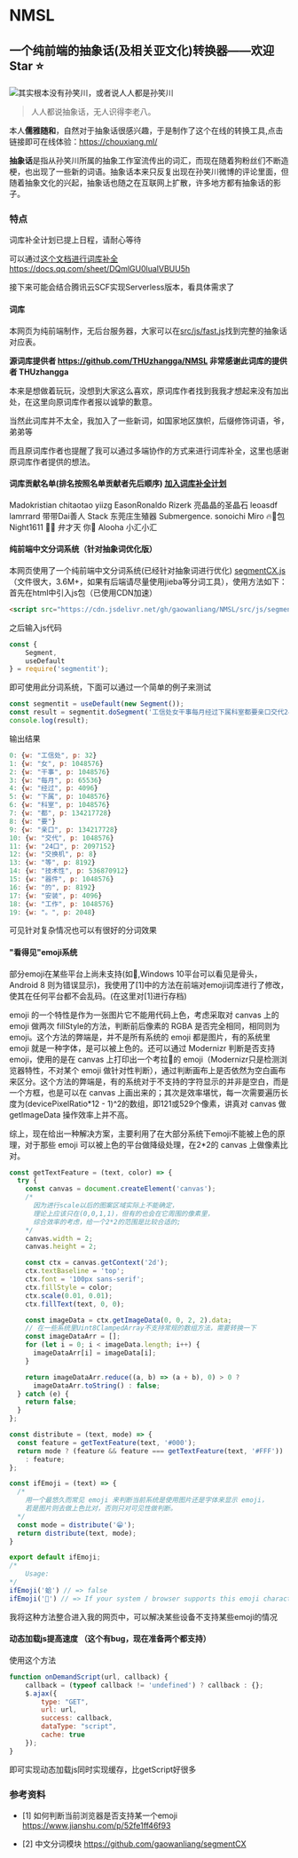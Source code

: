 # NMSL
## 一个纯前端的抽象话(及相关亚文化)转换器——欢迎 Star ⭐
![其实根本没有孙笑川，或者说人人都是孙笑川](https://cdn.jsdelivr.net/gh/gaowanliang/p/1.png)

> 人人都说抽象话，无人识得李老八。

本人**儒雅随和**，自然对于抽象话很感兴趣，于是制作了这个在线的转换工具,点击链接即可在线体验：https://chouxiang.ml/

**抽象话**是指从孙笑川所属的抽象工作室流传出的词汇，而现在随着狗粉丝们不断造梗，也出现了一些新的词语。抽象话本来只反复出现在孙笑川微博的评论里面，但随着抽象文化的兴起，抽象话也随之在互联网上扩散，许多地方都有抽象话的影子。

### 特点

词库补全计划已提上日程，请耐心等待

可以通过[这个文档进行词库补全](https://docs.qq.com/sheet/DQmlGU0lualVBUU5h) https://docs.qq.com/sheet/DQmlGU0lualVBUU5h

接下来可能会结合腾讯云SCF实现Serverless版本，看具体需求了

#### 词库
本网页为纯前端制作，无后台服务器，大家可以在[src/js/fast.js](https://github.com/gaowanliang/NMSL/blob/master/src/js/fast.js)找到完整的抽象话对应表。

**源词库提供者 https://github.com/THUzhangga/NMSL 非常感谢此词库的提供者 THUzhangga**

本来是想做着玩玩，没想到大家这么喜欢，原词库作者找到我我才想起来没有加出处，在这里向原词库作者报以诚挚的歉意。

当然此词库并不太全，我加入了一些新词，如国家地区旗帜，后缀修饰词语，爷，弟弟等

而且原词库作者也提醒了我可以通过多端协作的方式来进行词库补全，这里也感谢原词库作者提供的想法。

#### 词库贡献名单(排名按照名单贡献者先后顺序) [加入词库补全计划](https://docs.qq.com/sheet/DQmlGU0lualVBUU5h)
Madokristian chitaotao yiizg EasonRonaldo Rizerk  亮晶晶的圣晶石 leoasdf lamrrard 带带Dai善人 Stack 东莞庄生殖器 Submergence. sonoichi Miro 🔥🌟包 Night1611 🔪👦 弁才天 你👴 Alooha 小汇小汇

#### 纯前端中文分词系统（针对抽象词优化版）
本网页使用了一个纯前端中文分词系统(已经针对抽象词进行优化) [segmentCX.js](https://github.com/gaowanliang/NMSL/blob/master/src/js/segmentCX.js)（文件很大，3.6M+，如果有后端请尽量使用jieba等分词工具），使用方法如下：
首先在html中引入js包（已使用CDN加速）
```html
<script src="https://cdn.jsdelivr.net/gh/gaowanliang/NMSL/src/js/segmentCX.js"></script>
```
之后输入js代码
```javascript
const {
    Segment,
    useDefault
} = require('segmentit');
```
即可使用此分词系统，下面可以通过一个简单的例子来测试

```javascript
const segmentit = useDefault(new Segment());
const result = segmentit.doSegment('工信处女干事每月经过下属科室都要亲口交代24口交换机等技术性器件的安装工作。');
console.log(result);
```
输出结果
```javascript
0: {w: "工信处", p: 32}
1: {w: "女", p: 1048576}
2: {w: "干事", p: 1048576}
3: {w: "每月", p: 65536}
4: {w: "经过", p: 4096}
5: {w: "下属", p: 1048576}
6: {w: "科室", p: 1048576}
7: {w: "都", p: 134217728}
8: {w: "要"}
9: {w: "亲口", p: 134217728}
10: {w: "交代", p: 1048576}
11: {w: "24口", p: 2097152}
12: {w: "交换机", p: 8}
13: {w: "等", p: 8192}
14: {w: "技术性", p: 536870912}
15: {w: "器件", p: 1048576}
16: {w: "的", p: 8192}
17: {w: "安装", p: 4096}
18: {w: "工作", p: 1048576}
19: {w: "。", p: 2048}
```
可见针对复杂情况也可以有很好的分词效果
#### "看得见"emoji系统

部分emoji在某些平台上尚未支持(如🦴,Windows 10平台可以看见是骨头，Android 8 则为错误显示)，我使用了[1]中的方法在前端对emoji词库进行了修改，使其在任何平台都不会乱码。(在这里对[1]进行存档)

emoji 的一个特性是作为一张图片它不能用代码上色，考虑采取对 canvas 上的 emoji 做两次 fillStyle的方法，判断前后像素的 RGBA 是否完全相同，相同则为 emoji。这个方法的弊端是，并不是所有系统的 emoji 都是图片，有的系统里 emoji 就是一种字体，是可以被上色的。还可以通过 Modernizr 判断是否支持 emoji，使用的是在 canvas 上打印出一个考拉🐨的 emoji（Modernizr只是检测浏览器特性，不对某个 emoji 做针对性判断），通过判断画布上是否依然为空白画布来区分。这个方法的弊端是，有的系统对于不支持的字符显示的并非是空白，而是一个方框，也是可以在 canvas 上画出来的；其次是效率堪忧，每一次需要遍历长度为(devicePixelRatio*12 - 1)^2的数组，即121或529个像素，讲真对 canvas 做 getImageData 操作效率上并不高。

综上，现在给出一种解决方案，主要利用了在大部分系统下emoji不能被上色的原理，对于那些 emoji 可以被上色的平台做降级处理，在2*2的 canvas 上做像素比对。

```javascript
const getTextFeature = (text, color) => {
  try {
    const canvas = document.createElement('canvas');
    /*
      因为进行scale以后的图案区域实际上不能确定，
      理论上应该只在(0,0,1,1)，但有的也会在它周围的像素里，
      综合效率的考虑，给一个2*2的范围是比较合适的;
    */
    canvas.width = 2;
    canvas.height = 2;

    const ctx = canvas.getContext('2d');
    ctx.textBaseline = 'top';
    ctx.font = '100px sans-serif';
    ctx.fillStyle = color;
    ctx.scale(0.01, 0.01);
    ctx.fillText(text, 0, 0);

    const imageData = ctx.getImageData(0, 0, 2, 2).data;
    // 在一些系统里Uint8ClampedArray不支持常规的数组方法，需要转换一下
    const imageDataArr = [];
    for (let i = 0; i < imageData.length; i++) {
      imageDataArr[i] = imageData[i];
    }

    return imageDataArr.reduce((a, b) => (a + b), 0) > 0 ? 
      imageDataArr.toString() : false;
  } catch (e) {
    return false;
  }
};

const distribute = (text, mode) => {
  const feature = getTextFeature(text, '#000');
  return mode ? (feature && feature === getTextFeature(text, '#FFF'))
    : feature;
};

const ifEmoji = (text) => {
  /*
    用一个最悠久而常见 emoji 来判断当前系统是使用图片还是字体来显示 emoji，
    若是图片则去做上色比对，否则只对可见性做判断。
  */
  const mode = distribute('😁');
  return distribute(text, mode);
}

export default ifEmoji;
/*
    Usage:
*/
ifEmoji('蛤') // => false
ifEmoji('🐸') // => If your system / browser supports this emoji character correctly, the returned value will be true.
```
我将这种方法整合进入我的网页中，可以解决某些设备不支持某些emoji的情况

#### 动态加载js提高速度 （这个有bug，现在准备两个都支持）
使用这个方法
```javascript
function onDemandScript(url, callback) {
    callback = (typeof callback != 'undefined') ? callback : {};
    $.ajax({
        type: "GET",
        url: url,
        success: callback,
        dataType: "script",
        cache: true
    });
}
```
即可实现动态加载js同时实现缓存，比getScript好很多

### 参考资料
 
* [1] 如何判断当前浏览器是否支持某一个emoji  https://www.jianshu.com/p/52fe1ff46f93

* [2] 中文分词模块 https://github.com/gaowanliang/segmentCX
